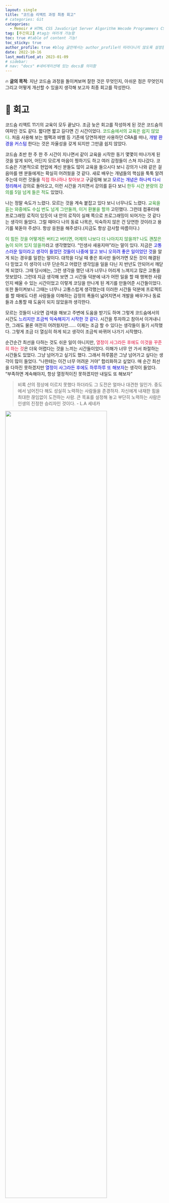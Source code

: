 ```yaml
---
layout: single
title: "코드숨 리액트 과정 최종 회고"
# categories: Git
categories:
  - Memoir # HTML CSS JavaScript Server Algorithm Wecode Programmers CS vsCode
tag: [주간회고] #tag는 여러개 가능함
toc: true #table of content 기능!
toc_sticky: true
author_profile: true #blog 글안에서는 author_profile이 따라다니지 않도록 설정함
date: 2022-10-16
last_modified_at: 2023-01-09
# sidebar:
# nav: "docs" #네비게이션에 있는 docs를 의미함
---
```


<style>
.red {
  color: crimson;
}

.blue {
  color: mediumblue;
}

.green {
  color: forestgreen;
}
</style>

🔥 **글의 목적**: 지난 코드숨 과정을 돌이켜보며 잘한 것은 무엇인지, 아쉬운 점은 무엇인지 그리고 어떻게 개선할 수 있을지 생각해 보고자 최종 회고를 작성한다.

# 📌 **회고**

코드숨 리액트 11기의 교육이 모두 끝났다. 조금 늦은 회고를 작성하게 된 것은 코드숨의 여파인 것도 같다. 짧다면 짧고 길다면 긴 시간이었다. <span class="green">코드숨에서의 교육은 쉽지 않았다</span>. 처음 사용해 보는 웹팩과 바벨 등 기존에 당연하게만 사용하던 CRA를 떠나, <span class="blue">개발 환경을 커스텀</span> 한다는 것은 자율성을 갖게 되지만 그만큼 쉽지 않았다.

코드숨 초반 한 주 한 주 시간이 지나면서 같이 교육을 시작한 동기 몇몇이 떠나가게 된 것을 알게 되어, 어딘지 모르게 마음이 찡하기도 하고 여러 감정들이 스쳐 지나갔다. 코드숨은 기본적으로 현업에 계신 분들도 많이 교육을 들으시다 보니 강의가 나와 같은 걸음마를 뗀 분들에게는 확실히 어려웠을 것 같다. 새로 배우는 개념들의 핵심을 툭툭 알려주는데 이런 것들을 <span class="red">직접 하나하나 찾아보고</span> 구글링해 보고 <span class="blue">모르는 개념은 하나씩 다시 정리해서</span> 강의로 돌아오고, 이런 시간을 가지면서 강의를 듣다 보니 <span class="green">한두 시간 분량의 강의를 5일 넘게 들은 적도</span> 있었다.

나는 정말 속도가 느렸다. 모르는 것을 계속 붙잡고 있다 보니 너무나도 느렸다. <span class="green">교육을 듣는 와중에도 수십 번도 넘게 그만둘까, 이거 환불을 할까</span> 고민했다. 그런데 컴퓨터에 프로그래밍 로직이 있듯이 내 안의 로직이 실패 쪽으로 프로그래밍이 되어가는 것 같다는 생각이 들었다. 그럴 때마다 나의 동료 나목은, 익숙하지 않은 건 당연한 것이라고 용기를 북돋아 주셨다. 항상 응원을 해주셨다.(지금도 항상 감사할 따름이다.)

<span class="green">이 힘든 것을 어떻게든 버티고 버티면, 어제의 나보다 더 나아지지 않을까? 나도 괜찮은 놈이 되어 있지 않을까</span>라고 생각했었다. “인생사 새옹지마”라는 말이 있다. 지금은 <span class="blue">고통스러운 일이라고 생각이 들었던 것들이 나중에 알고 보니 오히려 좋은 일이었던 것</span>을 알게 되는 경우를 일컫는 말이다. 대학을 다닐 때 좋은 회사만 들어가면 모든 것이 해결된다 믿었고 이 생각이 너무 단순하고 어렸던 생각임을 일을 다닌 지 반년도 안되어서 깨닫게 되었다. 그때 당시에는, 그런 생각을 했던 내가 너무나 어리게 느껴지고 많은 고통을 맛보았다. 그런데 지금 생각해 보면 그 시간들 덕분에 내가 어떤 일을 할 때 행복한 사람인지 배울 수 있는 시간이었고 이렇게 코딩을 만나게 된 계기를 만들어준 시간들이었다. 또한 돌이켜보니 그때는 너무나 고통스럽게 생각했는데 이러한 시간들 덕분에 프로젝트를 할 때에도 다른 사람들을 이해하는 감정의 폭들이 넓어지면서 개발을 배우거나 동료들과 소통할 때 도움이 되지 않았을까 생각한다.

모르는 것들이 나오면 검색을 해보고 주변에 도움을 받기도 하며 그렇게 코드숨에서의 시간도 <span class="blue">느리지만 조금씩 익숙해지기 시작한 것 같다</span>. 시간을 투자하고 참아서 이겨내니깐, 그래도 물론 여전히 어려웠지만…… 이제는 조금 할 수 있다는 생각들이 들기 시작했다. 그렇게 조금 더 열심히 하게 되고 생각이 조금씩 바뀌어 나가기 시작했다.

순간순간 최선을 다하는 것도 쉬운 일이 아니지만, <span class="red">열정이 사그라든 후에도 이것을 꾸준히 하는 것</span>은 더욱 어렵다는 것을 느끼는 시간들이었다. 이해가 너무 안 가서 좌절하는 시간들도 있었다. 그냥 넘어가고 싶기도 했다. 그래서 하루쯤은 그냥 넘어가고 싶다는 생각이 많이 들었다. “나한테는 이건 너무 어려운 거야” 합리화하고 싶었다. 매 순간 최선을 다하진 못하겠지만 <span class="blue">열정이 사그라든 후에도 하루하루 또 해보자</span>는 생각이 들었다. “부족하면 계속해야지, 항상 열정적이진 못하겠지만 내일도 또 해보자”

> 비록 산의 정상에 이르지 못했다 하더라도 그 도전은 얼마나 대견한 일인가. 중도에서 넘어진다 해도 성실히 노력하는 사람들을 존경하자. 자신에게 내재한 힘을 최대한 끊임없이 도전하는 사람. 큰 목표를 설정해 놓고 부단히 노력하는 사람은 인생의 진정한 승리자인 것이다. - L.A 세네카
> 

<img src="https://user-images.githubusercontent.com/87808288/197325869-73a783d5-4f15-4714-977d-92f9aec777a3.png" width="80%">

인생에 있어서 과정과 더불어 그 결과 또한 중요하다는 것을 잘 알고 있다. 그리고 전에는 내가 들인 노력에 비해 많은 아웃풋(결과)을 내기를 바라왔던 것 같다. 그러나 이번 시간을 겪으면서 “꼭 결과만이 아니라 그 과정 자체에 중요한 것이 있는 게 아닐까”라는 생각을 하게 되었다. 뭔가 목표를 세우고 그걸 이루기 위해 최선을 다하는 과정, 그것 자체에서도 행복을 느낄 수 있고 결과가 따라오면 좋은 것이고 진짜 내 삶에서 그렇게 살려고 노력을 하면 더 많은 시간이 행복해지는 것 같다.

1일 1 커밋을 한지도 시간이 꽤나 흘렀다. 1일 1 커밋을 시작하고 나서 조금 달라진 생각이 있다면, 힘들더라도 느리더라도 한 걸음을 내디디며 포기하지 않는 사람들을 더 좋아하게 된 것이다. 나 또한 물론 좋은 결과들을 내고 싶다. 좋은 사람들과 함께 하면서 좋은 것들을 만들고 이 세상을 위해 좋은 임팩트를 만들어 보고 싶은 꿈을 가지고 있다. 이런 꿈을, <span class="green">포기하지 않고 매일 한 걸음의 꾸준함을 사랑하는 사람들과 함께 하고 싶다</span>.

<!-- ① ② ③ ④ ⑤ ⑥ ⑦ ⑧ ⑨-->

<!-- ### 2. Link 넣기

```

유형 1: (설명어를 입력) : [gunhee's coding blog](https://gunhee-jeong.github.io/)
유형 2: (URL 자동연결) : <https://gunhee-jeong.github.io/>
유형 3: (동일 파일 내 '문단으로 이동') : [1. Header로 이동](###-1-header)

```

```bash
.next/static
        ├── AbmKMg9BFeVUuJ7lsQ1w8
        ├── chunks                 // 여러 페이지에서 공통으로 사용되는 번들 파일
        │       └──  pages         // 각 페이지의 번들 파일
        ├── runtime                // 웹팩과 next의 런타임과 관련된 번들 파일
        ├── css                    // 애플리케이션의 모든 페이지에 대한 글로벌 CSS 파일
        └── media                  // 정적으로 가져온 이미지 next/image가 여기에 해시 및 복사
        
```

<details>
<summary class="black">코드</summary>
<div markdown="1">

```jsx
// helloWorld!
const hello = 'hi';
```
</div>
</details>

1. 특수문자를 제거
2. 스페이스는 -로 바꾸고
3. 대문자는 소문자로!
   그래서 ### 1. Header -> #1-header

## Link: [google][https://www.google.com/]

### 3. 수평선

```

---

```

---

### 4. 라인 바꾸기

```

스페이스바를 2번 눌러주면 다음칸으로
이동할 수 있어요!

```

---

스페이스바를 2번 눌러주면
다음칸으로 이동할 수 있어요!

### 5. list 만들기

```

1. 1번
2. 2번
3. 3번

- 순서없는 list
  - 순서없는 list
    - 순서없는 list

```

1. 1번
2. 2번
3. 3번

- 순서없는 list
  - 순서없는 list
    - 순서없는 list

---

### 6. font 관련

```

**진하게** -> 볼드
_기울여서_ -> 이탤릭체
~~취소선~~ -> 취소선

<ul>밑줄넣기</ul> -> 밑줄
<span style="color:red">빨간 글씨</span> -> 글자색
이것이 `인라인` 입니다 -> 인라인 코드
```

**진하게** -> 볼드
_기울여서_ -> 이탤릭체
~~취소선~~ -> 취소선
<u>밑줄넣기</u> -> 밑줄
<span style="color:red">빨간 글씨</span>
이것이 `인라인` 입니다 -> 인라인 코드

---

### 7. 인용구문

```
> coding
>
> > JavaScript
> >
> > > 내가 프짱!
```

> coding
>
> > JavaScript
> >
> > > 내가 프짱!

---

### 8. 이미지 삽입

```
유형1: ('사이즈를 조절' -> HTML 태그 사용) : <img src="https://gunhee-jeong.github.io/assets/images/blogLogo.png" width="400" height="200">
유형2: (이미지 삽입 후 -> 링크 걸기)
[![이미지](https://gunhee-jeong.github.io/assets/images/blogLogo/blogLogo.png)](https://gunhee-jeong.github.io/)
```

유형1: ('사이즈를 조절' -> HTML 태그 사용) : <img src="https://gunhee-jeong.github.io/assets/images/blogLogo.png" width="400" height="200">
유형2: (이미지 삽입 후 -> 링크 걸기)
[![이미지](https://gunhee-jeong.github.io/assets/images/blogLogo.png)](https://gunhee-jeong.github.io/)

### 9. 표 만들기

```
||국어|영어|
| :--- | ---: | :--: |
|건희 | 100점 | 100점
|철수 | 100점 | 100점
```

|      |  국어 | 영어  |
| :--- | ----: | :---: |
| 건희 | 100점 | 100점 |
| 철수 | 100점 | 100점 |

> - header를 넣고 싶은 경우 ---을 사용하고 :을 이용하여 정렬에 사용함!

### 10. 토글 만들기

```
<details>
<summary>여기를 누르세요</summary>
<div markdown="1">
숨겨진 내용
</div>
</details>
```

<details>
<summary>여기를 누르세요</summary>
<div markdown="1">
숨겨진 내용
</div>
</details> -->
